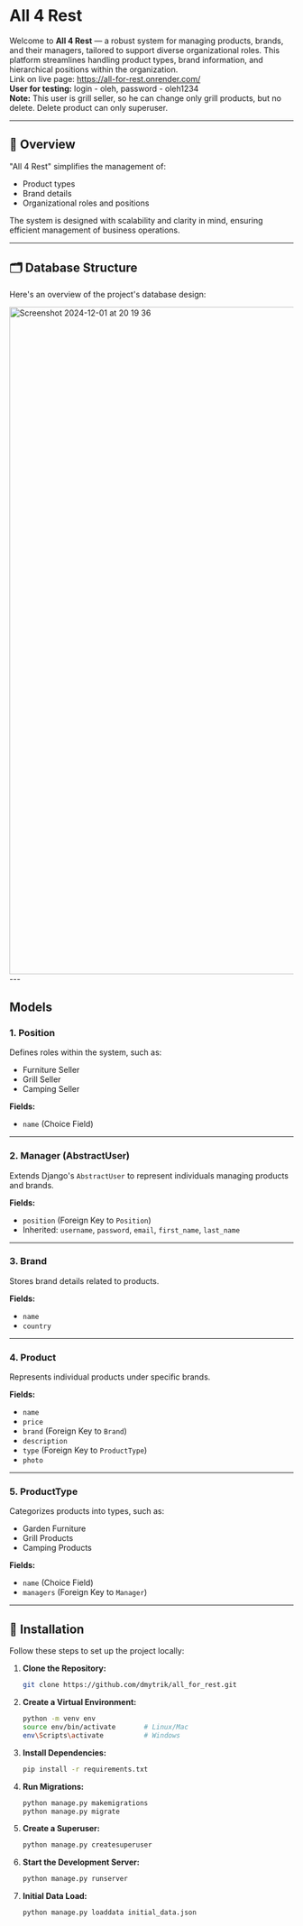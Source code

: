 # All 4 Rest

Welcome to **All 4 Rest** — a robust system for managing products, brands, and their managers, tailored to support diverse organizational roles. This platform streamlines handling product types, brand information, and hierarchical positions within the organization.  
Link on live page: https://all-for-rest.onrender.com/  
**User for testing:** login - oleh, password - oleh1234  
**Note:** This user is grill seller, so he can change only grill products, but no delete. Delete product can only superuser.  



---

## 📖 Overview

"All 4 Rest" simplifies the management of:
- Product types
- Brand details
- Organizational roles and positions

The system is designed with scalability and clarity in mind, ensuring efficient management of business operations.

---

## 🗂️ Database Structure

Here's an overview of the project's database design:

<img width="1184" alt="Screenshot 2024-12-01 at 20 19 36" src="https://github.com/user-attachments/assets/49758279-c84f-4e25-baaf-6bf693a793ff">
---

## Models

### 1. **Position**
Defines roles within the system, such as:
- Furniture Seller
- Grill Seller
- Camping Seller

**Fields:**
- `name` (Choice Field)

---

### 2. **Manager (AbstractUser)**
Extends Django's `AbstractUser` to represent individuals managing products and brands.

**Fields:**
- `position` (Foreign Key to `Position`)
- Inherited: `username`, `password`, `email`, `first_name`, `last_name`

---

### 3. **Brand**
Stores brand details related to products.

**Fields:**
- `name`
- `country`

---

### 4. **Product**
Represents individual products under specific brands.

**Fields:**
- `name`
- `price`
- `brand` (Foreign Key to `Brand`)
- `description`
- `type` (Foreign Key to `ProductType`)
- `photo`

---

### 5. **ProductType**
Categorizes products into types, such as:
- Garden Furniture
- Grill Products
- Camping Products

**Fields:**
- `name` (Choice Field)
- `managers` (Foreign Key to `Manager`)

---

## 🚀 Installation

Follow these steps to set up the project locally:

1. **Clone the Repository:**
   ```bash
   git clone https://github.com/dmytrik/all_for_rest.git

2. **Create a Virtual Environment:**
   ```bash
   python -m venv env
   source env/bin/activate       # Linux/Mac
   env\Scripts\activate          # Windows 

3. **Install Dependencies:**
   ```bash
   pip install -r requirements.txt

4. **Run Migrations:**
   ```bash
   python manage.py makemigrations
   python manage.py migrate

5. **Create a Superuser:**
   ```bash
   python manage.py createsuperuser

6. **Start the Development Server:**
   ```bash
   python manage.py runserver

7. **Initial Data Load:**
   ```bash
   python manage.py loaddata initial_data.json
